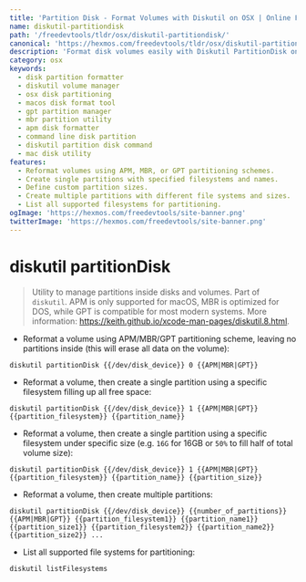 ```yaml
---
title: 'Partition Disk - Format Volumes with Diskutil on OSX | Online Free DevTools by Hexmos'
name: diskutil-partitiondisk
path: '/freedevtools/tldr/osx/diskutil-partitiondisk/'
canonical: 'https://hexmos.com/freedevtools/tldr/osx/diskutil-partitiondisk/'
description: 'Format disk volumes easily with Diskutil PartitionDisk on OSX. Manage partitions using APM, MBR, or GPT schemes. Free online tool, no registration required.'
category: osx
keywords:
  - disk partition formatter
  - diskutil volume manager
  - osx disk partitioning
  - macos disk format tool
  - gpt partition manager
  - mbr partition utility
  - apm disk formatter
  - command line disk partition
  - diskutil partition disk command
  - mac disk utility
features:
  - Reformat volumes using APM, MBR, or GPT partitioning schemes.
  - Create single partitions with specified filesystems and names.
  - Define custom partition sizes.
  - Create multiple partitions with different file systems and sizes.
  - List all supported filesystems for partitioning.
ogImage: 'https://hexmos.com/freedevtools/site-banner.png'
twitterImage: 'https://hexmos.com/freedevtools/site-banner.png'
---
```


# diskutil partitionDisk

> Utility to manage partitions inside disks and volumes.
> Part of `diskutil`.
> APM is only supported for macOS, MBR is optimized for DOS, while GPT is compatible for most modern systems.
> More information: <https://keith.github.io/xcode-man-pages/diskutil.8.html>.

- Reformat a volume using APM/MBR/GPT partitioning scheme, leaving no partitions inside (this will erase all data on the volume):

`diskutil partitionDisk {{/dev/disk_device}} 0 {{APM|MBR|GPT}}`

- Reformat a volume, then create a single partition using a specific filesystem filling up all free space:

`diskutil partitionDisk {{/dev/disk_device}} 1 {{APM|MBR|GPT}} {{partition_filesystem}} {{partition_name}}`

- Reformat a volume, then create a single partition using a specific filesystem under specific size (e.g. `16G` for 16GB or `50%` to fill half of total volume size):

`diskutil partitionDisk {{/dev/disk_device}} 1 {{APM|MBR|GPT}} {{partition_filesystem}} {{partition_name}} {{partition_size}}`

- Reformat a volume, then create multiple partitions:

`diskutil partitionDisk {{/dev/disk_device}} {{number_of_partitions}} {{APM|MBR|GPT}} {{partition_filesystem1}} {{partition_name1}} {{partition_size1}} {{partition_filesystem2}} {{partition_name2}} {{partition_size2}} ...`

- List all supported file systems for partitioning:

`diskutil listFilesystems`
